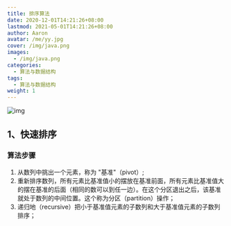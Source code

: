 ```yaml
---
title: 排序算法
date: 2020-12-01T14:21:26+08:00
lastmod: 2021-05-01T14:21:26+08:00
author: Aaron
avatar: /me/yy.jpg
cover: /img/java.png
images:
  - /img/java.png
categories:
  - 算法与数据结构
tags:
  - 算法与数据结构
weight: 1
---
```


![img](https://gitee.com/aaronlynn/picture/raw/master/img/0B319B38-B70E-4118-B897-74EFA7E368F9.png)



## 1、快速排序

###  算法步骤

1. 从数列中挑出一个元素，称为 "基准"（pivot）;
2. 重新排序数列，所有元素比基准值小的摆放在基准前面，所有元素比基准值大的摆在基准的后面（相同的数可以到任一边）。在这个分区退出之后，该基准就处于数列的中间位置。这个称为分区（partition）操作；
3. 递归地（recursive）把小于基准值元素的子数列和大于基准值元素的子数列排序；

